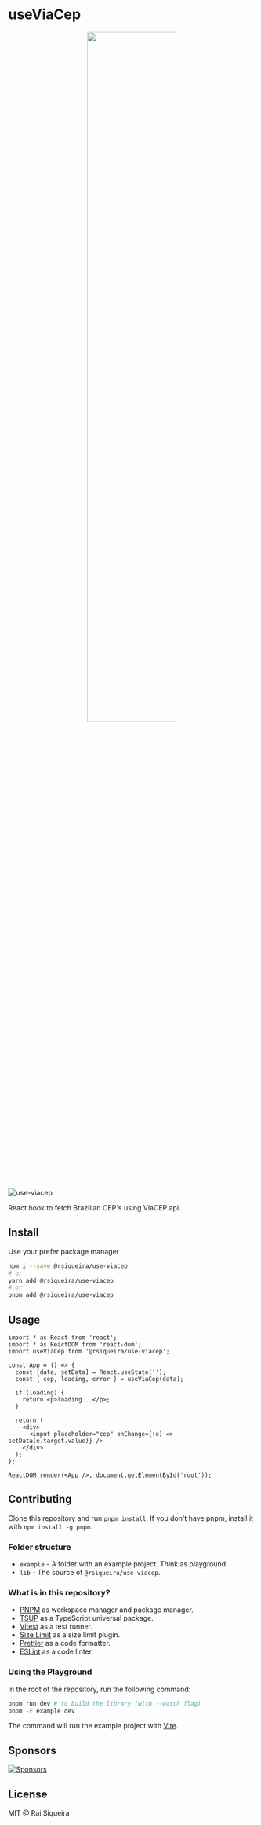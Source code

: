 # useViaCep

<p align="center">
 <img width="60%" height="60%" src="https://res.cloudinary.com/dwc5hkby0/image/upload/v1586797570/project-logo.svg">
</p>

![use-viacep](https://badgen.net/bundlephobia/minzip/@rsiqueira/use-viacep)

React hook to fetch Brazilian CEP's using ViaCEP api.

## Install

Use your prefer package manager

```bash
npm i --save @rsiqueira/use-viacep
# or
yarn add @rsiqueira/use-viacep
# or
pnpm add @rsiqueira/use-viacep
```

## Usage

```tsx
import * as React from 'react';
import * as ReactDOM from 'react-dom';
import useViaCep from '@rsiqueira/use-viacep';

const App = () => {
  const [data, setData] = React.useState('');
  const { cep, loading, error } = useViaCep(data);

  if (loading) {
    return <p>loading...</p>;
  }

  return (
    <div>
      <input placeholder="cep" onChange={(e) => setData(e.target.value)} />
    </div>
  );
};

ReactDOM.render(<App />, document.getElementById('root'));
```

## Contributing

Clone this repository and run `pnpm install`. If you don't have pnpm, install it with `npm install -g pnpm`.

### Folder structure

- `example` - A folder with an example project. Think as playground.
- `lib` - The source of `@rsiqueira/use-viacep`.

### What is in this repository?

- [PNPM](https://pnpm.io/workspaces) as workspace manager and package manager.
- [TSUP](https://tsup.egoist.dev/) as a TypeScript universal package.
- [Vitest](https://vitest.dev/) as a test runner.
- [Size Limit](https://github.com/ai/size-limit) as a size limit plugin.
- [Prettier](https://prettier.io/) as a code formatter.
- [ESLint](https://eslint.org/) as a code linter.

### Using the Playground

In the root of the repository, run the following command:

```bash
pnpm run dev # to build the library (with --watch flag)
pnpm -F example dev
```

The command will run the example project with [Vite](https://vitejs.dev/).

## Sponsors

[![Sponsors](https://cdn.jsdelivr.net/gh/raisiqueira/static@master/sponsors.svg)](https://github.com/sponsors/raisiqueira)

## License

MIT @ Rai Siqueira
